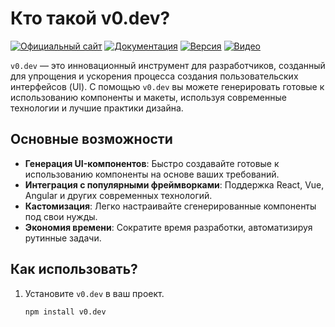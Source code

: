 # Кто такой v0.dev?

[![Официальный сайт](https://img.shields.io/badge/Официальный_сайт-v0.dev-blue?style=for-the-badge&logo=google-chrome)](https://v0.dev)
[![Документация](https://img.shields.io/badge/Документация-v0.dev/docs-green?style=for-the-badge&logo=read-the-docs)](https://v0.dev/docs)
[![Версия](https://img.shields.io/badge/Версия-1.0.0-orange?style=for-the-badge)](https://github.com/v0-dev/v0/releases)
[![Видео](https://img.shields.io/badge/Видео-Смотреть_видео-red?style=for-the-badge&logo=youtube)](https://www.youtube.com/watch?v=zA-eCGFBXjM)

`v0.dev` — это инновационный инструмент для разработчиков, созданный для упрощения и ускорения процесса создания пользовательских интерфейсов (UI). С помощью `v0.dev` вы можете генерировать готовые к использованию компоненты и макеты, используя современные технологии и лучшие практики дизайна.

## Основные возможности

- **Генерация UI-компонентов**: Быстро создавайте готовые к использованию компоненты на основе ваших требований.
- **Интеграция с популярными фреймворками**: Поддержка React, Vue, Angular и других современных технологий.
- **Кастомизация**: Легко настраивайте сгенерированные компоненты под свои нужды.
- **Экономия времени**: Сократите время разработки, автоматизируя рутинные задачи.

## Как использовать?

1. Установите `v0.dev` в ваш проект.
   ```bash
   npm install v0.dev
